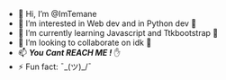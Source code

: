 - 👋 Hi, I’m @ImTemane
- 👀 I’m interested in Web dev and in Python dev 🐍
- 🌱 I’m currently learning Javascript and Ttkbootstrap 📖
- 💞️ I’m looking to collaborate on idk 🤣
- 📫 ***You Cant REACH ME !*** ✋
- ⚡ Fun fact: ¯\_(ツ)_/¯

<!---
ImTemane/ImTemane is a ✨ special ✨ repository because its `README.md` (this file) appears on your GitHub profile.
You can click the Preview link to take a look at your changes.
--->
